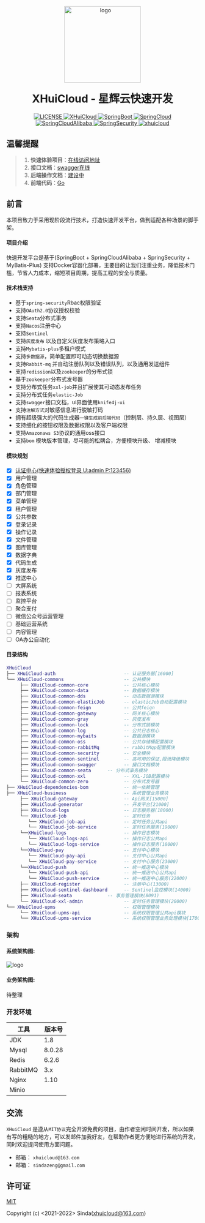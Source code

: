 <p align="center">
     <img src="https://xhuicloud.oss-cn-shenzhen.aliyuncs.com/logo-transparent.png" width="200px" height="200px" alt="logo"> </br>
</p>
<h1 align="center" style="margin: 20px 20px; font-weight: bold;">XHuiCloud - 星辉云快速开发</h1> 

<p align="center">
  <a href="https://github.com/sindaZeng/XHuiCloud/blob/develop/LICENSE">
    <img src="https://img.shields.io/badge/License-MIT-blue.svg" alt="LICENSE">
  </a>
  <a href="#">
    <img src="https://img.shields.io/badge/XHuiCloud-2.0.1-green.svg" alt="XHuiCloud">
  </a>
  <a href="#">
    <img src="https://img.shields.io/badge/Spring--Boot-2.6.6-green.svg" alt="SpringBoot">
  </a>
  <a href="#">
    <img src="https://img.shields.io/badge/Spring--Cloud-2021.0.1-green.svg" alt="SpringCloud">
  </a>
  <a href="#">
    <img src="https://img.shields.io/badge/Spring--Cloud--Alibaba-2021.0.1.0-green.svg" alt="SpringCloudAlibaba">
  </a>
  <a href="#">
    <img src="https://img.shields.io/badge/Spring--Security-5.6.2.RELEASE-green.svg" alt="SpringSecurity">
  </a>
  <a href="https://mp.weixin.qq.com/cgi-bin/showqrcode?ticket=gQHz8DwAAAAAAAAAAS5odHRwOi8vd2VpeGluLnFxLmNvbS9xLzAybV9pT1JlRmxjUEUxMDAwMHcwN0UAAgTet0ZiAwQAAAAA">
    <img src="https://img.shields.io/badge/%E5%85%AC%E4%BC%97%E5%8F%B7-xhuicloud-brightgreen" alt="xhuicloud">
  </a>
</p>


## 温馨提醒

> 1. **快速体验项目**：[在线访问地址](http://xhuicloud.cn/)
> 2. **接口文档**：[swagger在线](http://api.xhuicloud.cn/doc.html)
> 3. **后端操作文档**：[建设中](http://doc.xhuicloud.cn/#/)
> 4. **前端代码**：[Go](https://github.com/sindaZeng/xhuicloud-ui)

## 前言

本项目致力于采用现阶段流行技术，打造快速开发平台，做到适配各种场景的脚手架。

#### 项目介绍

快速开发平台是基于(SpringBoot + SpringCloudAlibaba + SpringSecurity + MyBatis-Plus) 支持Docker容器化部署，主要目的让我们注重业务，降低技术门槛，节省人力成本，缩短项目周期，提高工程的安全与质量。

#### 技术栈支持
- 基于`spring-security`Rbac权限验证
- 支持`OAuth2.0`协议授权校验
- 支持`Seata`分布式事务
- 支持`Nacos`注册中心
- 支持`Sentinel`
- 支持`灰度发布` 以及自定义灰度发布策略入口
- 支持`Mybatis-plus`多租户模式
- 支持`多数据源`，简单配置即可动态切换数据源
- 支持`Rabbit-mq` 并自动注册队列以及错误队列，以及通用发送组件
- 支持`redission`以及`zookeeper`的分布式锁
- 基于`zookeeper`分布式发号器
- 支持分布式任务`xxl-job`并且扩展使其可动态发布任务
- 支持分布式任务`elastic-Job`
- 支持`swagger`接口文档，ui界面使用`knife4j-ui`
- 支持`注解方式`对敏感信息进行脱敏打码
- 拥有超级强大的代码生成器`一键生成前后端代码`（控制层、持久层、视图层）
- 支持细化的按钮权限及数据权限以及客户端权限
- 支持`Amazonaws S3`协议的通用oss接口
- 支持`bom` 模块版本管理，尽可能的松耦合，方便模块升级、 增减模块


#### 模块规划

- [x] [认证中心(快速体验授权登录 U:admin P:123456)](http://oauth2.xhuicloud.cn/oauth/authorize?client_id=test&response_type=code&scop=server&redirect_uri=http://xhuicloud.cn)
- [x] 用户管理
- [x] 角色管理
- [x] 部门管理
- [x] 菜单管理
- [x] 租户管理
- [x] 公共参数
- [x] 登录记录
- [x] 操作记录
- [x] 文件管理
- [x] 图库管理
- [x] 数据字典
- [x] 代码生成
- [x] 灰度发布 
- [x] 推送中心 
- [ ] 大屏系统
- [ ] 报表系统
- [ ] 监控平台
- [ ] 聚合支付
- [ ] 微信公众号运营管理
- [ ] 基础运营系统
- [ ] 内容管理
- [ ] OA办公自动化

#### 目录结构
```lua
XHuiCloud
├── XHuiCloud-auth                         -- 认证服务器[16000]
└── XHuiCloud-commons                      -- 公共模块 
     ├── XHuiCloud-common-core             -- 公共核心模块
     ├── XHuiCloud-common-data             -- 数据缓存模块
     ├── XHuiCloud-common-dds              -- 动态数据源模块
     ├── XHuiCloud-common-elasticJob       -- elasticJob自动配置模块
     ├── XHuiCloud-common-feign            -- 公共feign
     ├── XHuiCloud-common-gateway          -- 网关核心模块
     ├── XHuiCloud-common-gray             -- 灰度发布
     ├── XHuiCloud-common-lock             -- 分布式锁模块
     ├── XHuiCloud-common-log              -- 公共日志核心
     ├── XHuiCloud-common-mybaits          -- 数据源模块
     ├── XHuiCloud-common-oss              -- 公共存储桶配置模块
     ├── XHuiCloud-common-rabbitMq         -- rabbitMqp配置模块
     ├── XHuiCloud-common-security         -- 安全模块
     ├── XHuiCloud-common-sentinel         -- 高可用的保证,限流降级模块
     ├── XHuiCloud-common-swagger          -- 接口文档模块
     ├── XHuiCloud-common-seata      -- 分布式事务模块
     ├── XHuiCloud-common-xxl              -- XXL-JOB配置模块
     └── XHuiCloud-common-zero             -- 分布式发号器
├── XHuiCloud-dependencies-bom             -- 统一依赖管理
├── XHuiCloud-business                     -- 系统管理业务模块
     ├── XHuiCloud-gateway                 -- Api网关[15000]
     ├── XHuiCloud-generator               -- 开发平台[21000]
     ├── XHuiCloud-logs                    -- 日志服务器(18000)
     └── XHuiCloud-job                     -- 定时任务
        └── XHuiCloud-job-api              -- 定时任务公共api
        └── XHuiCloud-job-service          -- 定时任务服务(19000)
     └──XHuiCloud-logs                     -- 操作日志模块
        └── XHuiCloud-logs-api             -- 操作日志公共api
        └── XHuiCloud-logs-service         -- 操作日志服务(18000)
     └──XHuiCloud-pay                      -- 支付中心模块
        └── XHuiCloud-pay-api              -- 支付中心公共api
        └── XHuiCloud-pay-service          -- 支付中心服务(23000)
     └──XHuiCloud-push                     -- 统一推送中心模块
        └── XHuiCloud-push-api             -- 统一推送中心公共api
        └── XHuiCloud-push-service         -- 统一推送中心服务(22000)
     ├── XHuiCloud-register                -- 注册中心(13000)
     ├── XHuiCloud-sentinel-dashboard      -- Sentinel监控模块(14000)
     ├── XHuiCloud-seata             -- 事务管理模块(8091)
     └── XHuiCloud-xxl-admin               -- 定时任务管理模块(20000)
└── XHuiCloud-upms                         -- 权限管理模块
     └── XHuiCloud-upms-api                -- 系统权限管理公共api模块
     └── XHuiCloud-upms-service            -- 系统权限管理业务处理模块[17000]
```
### 架构

#### 系统架构图:
<img src="https://xhuicloud.oss-cn-shenzhen.aliyuncs.com/%E6%9E%B6%E6%9E%84%E5%9B%BE%E9%9D%9E%E9%80%8F%E6%98%8E.png" alt="logo"> </br>

#### 业务架构图:
待整理


### 开发环境

| 工具          | 版本号 |
| ------------- | ------ |
| JDK           | 1.8    |
| Mysql         | 8.0.28 |
| Redis         | 6.2.6  |
| RabbitMQ      | 3.x      |
| Nginx         | 1.10   |
| Minio         |        |

## 交流

`XHuiCloud` 是遵从`MIT协议`完全开源免费的项目，由作者空闲时间开发，所以如果有写的粗糙的地方，可以发邮件加我好友，在帮助作者更方便地进行系统的开发，同时欢迎提问使用方面问题。

- 邮箱： `xhuicloud@163.com`
- 邮箱： `sindazeng@gmail.com`

## 许可证

[MIT](https://github.com/sindaZeng/XHuiCloud/blob/develop/LICENSE)

Copyright (c) <2021-2022> Sinda(xhuicloud@163.com)
